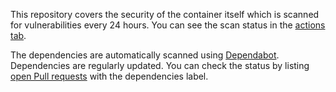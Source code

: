 This repository covers the security of the container itself which is scanned for vulnerabilities every 24 hours. You can see the scan status in the [actions tab](https://github.com/homecentr/docker-mkdocs-material/actions?query=workflow%3A%22Regular+Docker+image+vulnerability+scan%22).

The dependencies are automatically scanned using [Dependabot](https://dependabot.com/). Dependencies are regularly updated. You can check the status by listing [open Pull requests](https://github.com/homecentr/docker-mkdocs-material/labels/dependencies) with the dependencies label.